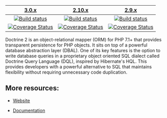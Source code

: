 | [3.0.x][3.0] | [2.10.x][2.10] | [2.9.x][2.9] |
|:----------------:|:----------------:|:----------:|
| [![Build status][3.0 image]][3.0] | [![Build status][2.10 image]][2.10] | [![Build status][2.9 image]][2.9] |
| [![Coverage Status][3.0 coverage image]][3.0 coverage]| [![Coverage Status][2.10 coverage image]][2.10 coverage] | [![Coverage Status][2.9 coverage image]][2.9 coverage]  |

Doctrine 2 is an object-relational mapper (ORM) for PHP 7.1+ that provides transparent persistence
for PHP objects. It sits on top of a powerful database abstraction layer (DBAL). One of its key features
is the option to write database queries in a proprietary object oriented SQL dialect called Doctrine Query Language (DQL),
inspired by Hibernate's HQL. This provides developers with a powerful alternative to SQL that maintains flexibility
without requiring unnecessary code duplication.


## More resources:

* [Website](http://www.doctrine-project.org)
* [Documentation](https://www.doctrine-project.org/projects/doctrine-orm/en/latest/index.html)


  [3.0 image]: https://github.com/doctrine/orm/actions/workflows/continuous-integration.yml/badge.svg?branch=3.0.x
  [3.0]: https://github.com/doctrine/orm/tree/3.0.x
  [3.0 coverage image]: https://codecov.io/gh/doctrine/orm/branch/3.0.x/graph/badge.svg
  [3.0 coverage]: https://codecov.io/gh/doctrine/orm/branch/3.0.x
  [2.9 image]: https://github.com/doctrine/orm/actions/workflows/continuous-integration.yml/badge.svg?branch=2.9.x
  [2.9]: https://github.com/doctrine/orm/tree/2.9.x
  [2.9 coverage image]: https://codecov.io/gh/doctrine/orm/branch/2.9.x/graph/badge.svg
  [2.9 coverage]: https://codecov.io/gh/doctrine/orm/branch/2.9.x
  [2.10 image]: https://github.com/doctrine/orm/actions/workflows/continuous-integration.yml/badge.svg?branch=2.10.x
  [2.10]: https://github.com/doctrine/orm/tree/2.10.x
  [2.10 coverage image]: https://codecov.io/gh/doctrine/orm/branch/2.10.x/graph/badge.svg
  [2.10 coverage]: https://codecov.io/gh/doctrine/orm/branch/2.10.x
